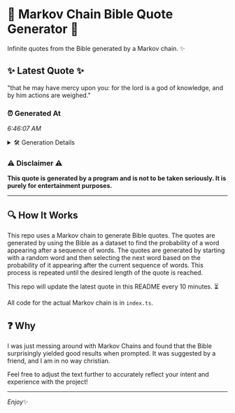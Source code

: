 # 📖 Markov Chain Bible Quote Generator 📖

Infinite quotes from the Bible generated by a Markov chain. ✨

## ✨ Latest Quote ✨
"that he may have mercy upon you: for the lord is a god of knowledge, and by him actions are weighed."

### ⏰ Generated At
*6:46:07 AM*

<details>
    <summary>🛠️ Generation Details</summary>
    <p>
        <strong>🌱 Seed:</strong> that<br>
        <strong>🔄 Iterations:</strong> 20<br>
        <strong>📜 Context History:</strong><br>[ that ]: he<br>[ that, he ]: may<br>[ that, he, may ]: have<br>[ that, he, may, have ]: mercy<br>[ that, he, may, have, mercy ]: upon<br>[ that, he, may, have, mercy, upon ]: you:<br>[ he, may, have, mercy, upon, you: ]: for<br>[ may, have, mercy, upon, you:, for ]: the<br>[ have, mercy, upon, you:, for, the ]: lord<br>[ mercy, upon, you:, for, the, lord ]: is<br>[ upon, you:, for, the, lord, is ]: a<br>[ you:, for, the, lord, is, a ]: god<br>[ for, the, lord, is, a, god ]: of<br>[ the, lord, is, a, god, of ]: knowledge,<br>[ lord, is, a, god, of, knowledge, ]: and<br>[ is, a, god, of, knowledge,, and ]: by<br>[ a, god, of, knowledge,, and, by ]: him<br>[ god, of, knowledge,, and, by, him ]: actions<br>[ of, knowledge,, and, by, him, actions ]: are<br>[ knowledge,, and, by, him, actions, are ]: weighed.<br>
    </p>
</details>

### ⚠️ Disclaimer ⚠️
**This quote is generated by a program and is not to be taken seriously. It is purely for entertainment purposes.**

---

## 🔍 How It Works

This repo uses a Markov chain to generate Bible quotes. The quotes are generated by using the Bible as a dataset to find the probability of a word appearing after a sequence of words. The quotes are generated by starting with a random word and then selecting the next word based on the probability of it appearing after the current sequence of words. This process is repeated until the desired length of the quote is reached.

This repo will update the latest quote in this README every 10 minutes. ⏳

All code for the actual Markov chain is in `index.ts`.

## ❓ Why

I was just messing around with Markov Chains and found that the Bible surprisingly yielded good results when prompted. 
It was suggested by a friend, and I am in no way christian.

Feel free to adjust the text further to accurately reflect your intent and experience with the project!

---

*Enjoy*✨
